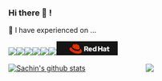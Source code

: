 ### Hi there 👋 !
🌱 I have experienced on ...

<img src="https://img.shields.io/badge/python%20-%2314354C.svg?&style=for-the-badge&logo=python&logoColor=white"/><img src="https://img.shields.io/badge/docker%20-%230db7ed.svg?&style=for-the-badge&logo=docker&logoColor=white"/><img src="https://img.shields.io/badge/kubernetes%20-%23326ce5.svg?&style=for-the-badge&logo=kubernetes&logoColor=white"/><img src="https://img.shields.io/badge/ansible%20-%231A1918.svg?&style=for-the-badge&logo=ansible&logoColor=white"/><img src="https://img.shields.io/badge/jenkins%20-%232C5263.svg?&style=for-the-badge&logo=jenkins&logoColor=white"/><img src="https://img.shields.io/badge/terraform%20-%2314354C.svg?&style=for-the-badge&logo=terraform&logoColor=white%22"><img src="https://github.com/eddygrant000/eddygrant000.github.io/blob/master/redhat.png" width="122px"/>

<img align='right' src="https://media.giphy.com/media/p4NLw3I4U0idi/giphy.gif" width="230">

<!-- [![Sachin's github stats](https://github-readme-stats.vercel.app/api?username=eddygrant000&show_icons=true&theme=radical)](https://github.com/anuraghazra/github-readme-stats) -->

[![Sachin's github stats](https://github-readme-stats.vercel.app/api?username=eddygrant000&show_icons=true&theme=chartreuse-dark)](https://github.com/anuraghazra/github-readme-stats)
